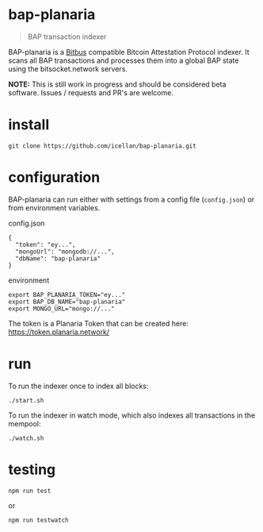 # bap-planaria
> BAP transaction indexer

BAP-planaria is a [Bitbus](https://docs.bitbus.network/) compatible Bitcoin Attestation Protocol indexer. It scans all BAP transactions and processes them into a global BAP state using the bitsocket.network servers.

**NOTE:** This is still work in progress and should be considered beta software. Issues / requests and PR's are welcome.

# install

```
git clone https://github.com/icellan/bap-planaria.git
```

# configuration

BAP-planaria can run either with settings from a config file (`config.json`) or from environment variables.

config.json
```
{
  "token": "ey...",
  "mongoUrl": "mongodb://...",
  "dbName": "bap-planaria"
}
```

environment
```
export BAP_PLANARIA_TOKEN="ey..."
export BAP_DB_NAME="bap-planaria"
export MONGO_URL="mongo://..."
```
The token is a Planaria Token that can be created here: https://token.planaria.network/

# run

To run the indexer once to index all blocks:

```
./start.sh
```

To run the indexer in watch mode, which also indexes all transactions in the mempool:

```
./watch.sh
```

# testing 

```
npm run test
```
or

```
npm run testwatch
```

